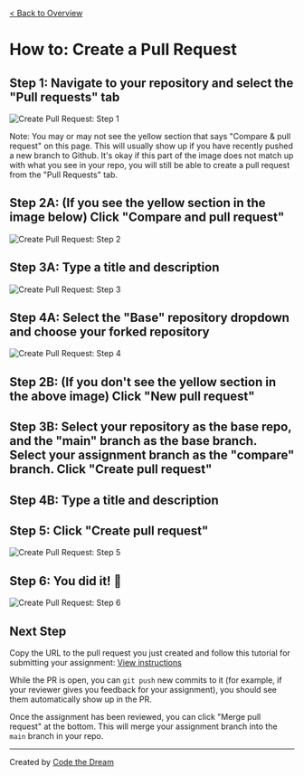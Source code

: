 [< Back to Overview](../../README.md)

# How to: Create a Pull Request

## Step 1: Navigate to your repository and select the "Pull requests" tab

![Create Pull Request: Step 1](../assets/create-pull-request/step-1.jpg)

Note: You may or may not see the yellow section that says "Compare & pull request" on this page. This will usually show up if you have recently pushed a new branch to Github. It's okay if this part of the image does not match up with what you see in your repo, you will still be able to create a pull request from the "Pull Requests" tab.

## Step 2A: (If you see the yellow section in the image below) Click "Compare and pull request"

![Create Pull Request: Step 2](../assets/create-pull-request/step-2.jpg)

## Step 3A: Type a title and description

![Create Pull Request: Step 3](../assets/create-pull-request/step-3.jpg)

## Step 4A: Select the "Base" repository dropdown and choose your forked repository

![Create Pull Request: Step 4](../assets/create-pull-request/step-4.jpg)

## Step 2B: (If you don't see the yellow section in the above image) Click "New pull request"

## Step 3B: Select your repository as the base repo, and the "main" branch as the base branch. Select your assignment branch as the "compare" branch. Click "Create pull request"

## Step 4B: Type a title and description

## Step 5: Click "Create pull request"

![Create Pull Request: Step 5](../assets/create-pull-request/step-5.jpg)

## Step 6: You did it! 🎉

![Create Pull Request: Step 6](../assets/create-pull-request/step-6.jpg)

## Next Step

Copy the URL to the pull request you just created and follow this tutorial for submitting your assignment: [View instructions](../common/how-to-submit.md)

While the PR is open, you can `git push` new commits to it (for example, if your reviewer gives you feedback for your assignment), you should see them automatically show up in the PR.

Once the assignment has been reviewed, you can click "Merge pull request" at the bottom. This will merge your assignment branch into the `main` branch in your repo.

---

Created by [Code the Dream](https://www.codethedream.org)
